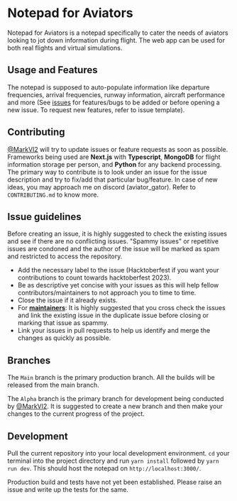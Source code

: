 # Notepad for Aviators

Notepad for Aviators is a notepad specifically to cater the needs of aviators
looking to jot down information during flight. The web app can be used for both
real flights and virtual simulations.

## Usage and Features

The notepad is supposed to auto-populate information like departure frequencies,
arrival frequencies, runway information, aircraft performance and more (See
[issues](https://github.com/MarkVI2/NotepadforAviators-hacktober/issues) for
features/bugs to be added or before opening a new issue. To request new
features, refer to issue template).

## Contributing

[@MarkVI2](https://github.com/MarkVI2) will try to update issues or feature requests as soon as possible.
Frameworks being used are **Next.js** with **Typescript**, **MongoDB** for
flight information storage per person, and **Python** for any backend
processing. The primary way to contribute is to look under an issue for the
issue description and try to fix/add that particular bug/feature. In case of new
ideas, you may approach me on discord (aviator_gator). Refer to
`CONTRIBUTING.md` to know more.

## Issue guidelines

Before creating an issue, it is highly suggested to check the existing issues
and see if there are no conflicting issues. "Spammy issues" or repetitive issues
are condoned and the author of the issue will be marked as spam and restricted
to access the repository.

- Add the necessary label to the issue (Hacktoberfest if you want your
  contributions to count towards hacktoberfest 2023).
- Be as descriptive yet concise with your issues as this will help fellow
  contributors/maintainers to not approach you to time to time.
- Close the issue if it already exists.
- For **<u>maintainers</u>**: It is highly suggested that you cross check the
  issues and link the existing issue in the duplicate issue before closing or
  marking that issue as spammy.
- Link your issues in pull requests to help us identify and merge the changes as
  quickly as possible.

## Branches

The `Main` branch is the primary production branch. All the builds will be
released from the main branch.

The `Alpha` branch is the primary branch for development being conducted by [@MarkVI2](https://github.com/MarkVI2). It is suggested to create a new branch and then make your changes to the current progress of the project.

## Development
Pull the current repository into your local development environment.
``cd`` your terminal into the project directory and run ``yarn install`` followed by ``yarn run dev``. 
This should host the notepad on ``http://localhost:3000/``.

Production build and tests have not yet been established. Please raise an issue and write up the tests for the same.
